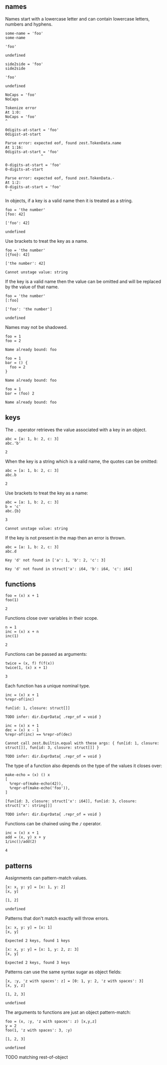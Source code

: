 ## names

Names start with a lowercase letter and can contain lowercase letters, numbers and hyphens.

```
some-name = 'foo'
some-name

'foo'

undefined
```

```
side2side = 'foo'
side2side

'foo'

undefined
```

```
NoCaps = 'foo'
NoCaps

Tokenize error
At 1:0:
NoCaps = 'foo'
^
```

```
0digits-at-start = 'foo'
0digist-at-start

Parse error: expected eof, found zest.TokenData.name
At 1:16:
0digits-at-start = 'foo'
                ^
```

```
0-digits-at-start = 'foo'
0-digits-at-start

Parse error: expected eof, found zest.TokenData.-
At 1:2:
0-digits-at-start = 'foo'
  ^
```

In objects, if a key is a valid name then it is treated as a string.

```
foo = 'the number'
[foo: 42]

['foo': 42]

undefined
```

Use brackets to treat the key as a name.

```
foo = 'the number'
[{foo}: 42]

['the number': 42]

Cannot unstage value: string
```

If the key is a valid name then the value can be omitted and will be replaced by the value of that name.

```
foo = 'the number'
[:foo]

['foo': 'the number']

undefined
```

Names may not be shadowed.

```
foo = 1
foo = 2

Name already bound: foo
```

```
foo = 1
bar = () { 
  foo = 2 
}

Name already bound: foo
```

```
foo = 1
bar = (foo) 2

Name already bound: foo
```

## keys

The `.` operator retrieves the value associated with a key in an object.

```
abc = [a: 1, b: 2, c: 3]
abc.'b'

2
```

When the key is a string which is a valid name, the quotes can be omitted:

```
abc = [a: 1, b: 2, c: 3]
abc.b

2
```

Use brackets to treat the key as a name:

```
abc = [a: 1, b: 2, c: 3]
b = 'c'
abc.{b}

3

Cannot unstage value: string
```

If the key is not present in the map then an error is thrown.

```
abc = [a: 1, b: 2, c: 3]
abc.d

Key 'd' not found in ['a': 1, 'b': 2, 'c': 3]

Key 'd' not found in struct['a': i64, 'b': i64, 'c': i64]
```

## functions

```
foo = (x) x + 1
foo(1)

2
```

Functions close over variables in their scope.

```
n = 1
inc = (x) x + n
inc(1)

2
```

Functions can be passed as arguments:

```
twice = (x, f) f(f(x))
twice(1, (x) x + 1)

3
```

Each function has a unique nominal type.

```
inc = (x) x + 1
%repr-of(inc)

fun[id: 1, closure: struct[]]

TODO infer: dir.ExprData{ .repr_of = void }
```

```
inc = (x) x + 1
dec = (x) x - 1
%repr-of(inc) == %repr-of(dec)

Cannot call zest.Builtin.equal with these args: { fun[id: 1, closure: struct[]], fun[id: 3, closure: struct[]] }

TODO infer: dir.ExprData{ .repr_of = void }
```

The type of a function also depends on the type of the values it closes over:

```
make-echo = (x) () x
[
  %repr-of(make-echo(42)), 
  %repr-of(make-echo('foo')), 
]

[fun[id: 3, closure: struct['x': i64]], fun[id: 3, closure: struct['x': string]]]

TODO infer: dir.ExprData{ .repr_of = void }
```

Functions can be chained using the `/` operator.

```
inc = (x) x + 1
add = (x, y) x + y
1/inc()/add(2)

4
```

## patterns

Assignments can pattern-match values.

```
[x: x, y: y] = [x: 1, y: 2]
[x, y]

[1, 2]

undefined
```

Patterns that don't match exactly will throw errors.

```
[x: x, y: y] = [x: 1]
[x, y]

Expected 2 keys, found 1 keys
```

```
[x: x, y: y] = [x: 1, y: 2, z: 3]
[x, y]

Expected 2 keys, found 3 keys
```

Patterns can use the same syntax sugar as object fields:

```
[x, :y, 'z with spaces': z] = [0: 1, y: 2, 'z with spaces': 3]
[x, y, z]

[1, 2, 3]

undefined
```

The arguments to functions are just an object pattern-match:

```
foo = (x, :y, 'z with spaces': z) [x,y,z]
y = 2
foo(1, 'z with spaces': 3, :y)

[1, 2, 3]

undefined
```

TODO matching rest-of-object